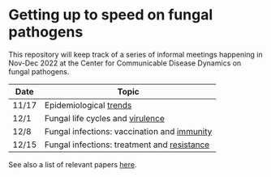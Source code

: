 # Getting up to speed on fungal pathogens 

This repository will keep track of a series of informal meetings happening in Nov-Dec 2022 at the Center for Communicable Disease Dynamics on fungal pathogens. 

|  Date  | Topic                                                            |
| ------ | -----                                                            |
|  11/17 | Epidemiological [trends](papers/trends)                          |
|  12/1  | Fungal life cycles and [virulence](papers/virulence)             |
|  12/8  | Fungal infections: vaccination and [immunity](papers/immunity)   |
|  12/15 | Fungal infections: treatment and [resistance](papers/resistance) |

See also a list of relevant papers [here](https://docs.google.com/spreadsheets/d/1AS6p1e4UQBDb9fxFXGkGohGlO3GPPtHxiz9EZnNnrQQ/edit?usp=sharing).

